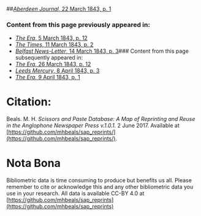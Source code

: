 ##[*Aberdeen Journal*, 22 March 1843, p. 1](https://mhbeals.github.io/sap_html/Aberdeen-Journal/Aberdeen-Journal-22-March-1843-p-1)

### Content from this page previously appeared in:
+ [*The Era*, 5 March 1843, p. 12](https://mhbeals.github.io/sap_html/The-Era/The-Era-5-March-1843-p-12)
+ [*The Times*, 11 March 1843, p. 2](https://mhbeals.github.io/sap_html/The-Times/The-Times-11-March-1843-p-2)
+ [*Belfast News-Letter*, 14 March 1843, p. 3](https://mhbeals.github.io/sap_html/Belfast-News-Letter/Belfast-News-Letter-14-March-1843-p-3)### Content from this page subsequently appeared in:
+ [*The Era*, 26 March 1843, p. 12](https://mhbeals.github.io/sap_html/The-Era/The-Era-26-March-1843-p-12)
+ [*Leeds Mercury*, 8 April 1843, p. 3](https://mhbeals.github.io/sap_html/Leeds-Mercury/Leeds-Mercury-8-April-1843-p-3)
+ [*The Era*, 9 April 1843, p. 1](https://mhbeals.github.io/sap_html/The-Era/The-Era-9-April-1843-p-1)
                    
# Citation: 

Beals. M. H. *Scissors and Paste Database: A Map of Reprinting and Reuse in the Anglophone Newspaper Press v.1.0.1.* 2 June 2017. Available at [https://github.com/mhbeals/sap_reprints/](https://github.com/mhbeals/sap_reprints/). 
                    
# Nota Bona

Bibliometric data is time consuming to produce but benefits us all. Please remember to cite or acknowledge this and any other bibliometric data you use in your research. All data is available CC-BY 4.0 at [https://github.com/mhbeals/sap_reprints](https://github.com/mhbeals/sap_reprints)